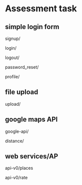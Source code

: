 # Assessment task

## simple login form

signup/

login/

logout/

password_reset/

profile/


## file upload

upload/

## google maps API

google-api/

distance/

## web services/AP

api-v0/places

api-v0/rate

